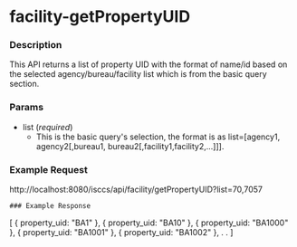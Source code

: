 # facility-getPropertyUID
### Description  
This API returns a list of property UID with the format of name/id based on the selected agency/bureau/facility list which is from the basic query section.
       
### Params
* list (*required*)
    * This is the basic query's selection, the format is as list=[agency1, agency2[,bureau1, bureau2[,facility1,facility2,...]]].

### Example Request  
http://localhost:8080/isccs/api/facility/getPropertyUID?list=70,7057
```
### Example Response  
```
[
    {
        property_uid: "BA1"
    },
    {
        property_uid: "BA10"
    },
    {
        property_uid: "BA1000"
    },
    {
        property_uid: "BA1001"
    },
    {
        property_uid: "BA1002"
    },
    .
    .
]
```